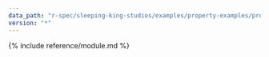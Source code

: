 ```yaml
---
data_path: "r-spec/sleeping-king-studios/examples/property-examples/predicates"
version: "*"
---
```


{% include reference/module.md %}
